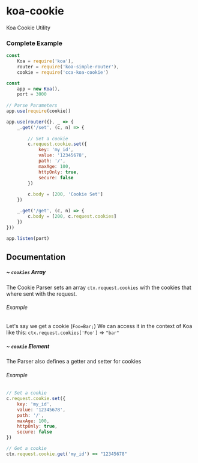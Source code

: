 # koa-cookie
Koa Cookie Utility

### Complete Example
```javascript
const
	Koa = require('koa'),
    router = require('koa-simple-router'),
	cookie = require('cca-koa-cookie')

const 
	app = new Koa(),
	port = 3000
	
// Parse Parameters
app.use(require(cookie))

app.use(router({}, _ => {
	_.get('/set', (c, n) => {
		
		// Set a cookie
		c.request.cookie.set({
			key: 'my_id',
			value: '12345678',
			path: '/',
			maxAge: 100,
			httpOnly: true,
			secure: false
		})
		
		c.body = [200, 'Cookie Set']
	})

	_.get('/get', (c, n) => {
		c.body = [200, c.request.cookies]
	})
}))

app.listen(port)
```

## Documentation

##### ~ `cookies` Array
The Cookie Parser sets an array `ctx.request.cookies` with the cookies that where sent with the request.
###### Example
Let's say we get a cookie (`Foo=Bar;`) We can access it in the context of Koa like this: `ctx.request.cookies['Foo']` => `"bar"`

##### ~ `cookie` Element
The Parser also defines a getter and setter for cookies

###### Example
```javascript
// Set a cookie
c.request.cookie.set({
	key: 'my_id',
	value: '12345678',
	path: '/',
	maxAge: 100,
	httpOnly: true,
	secure: false
})
```
```javascript
// Get a cookie
ctx.request.cookie.get('my_id') => "12345678"
```

